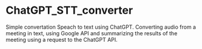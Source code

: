 # ChatGPT_STT_converter
Simple convertation Speach to text using ChatGPT. 
Converting audio from a meeting in text, using Google API and summarizing the results of the meeting using a request to the ChatGPT API.
